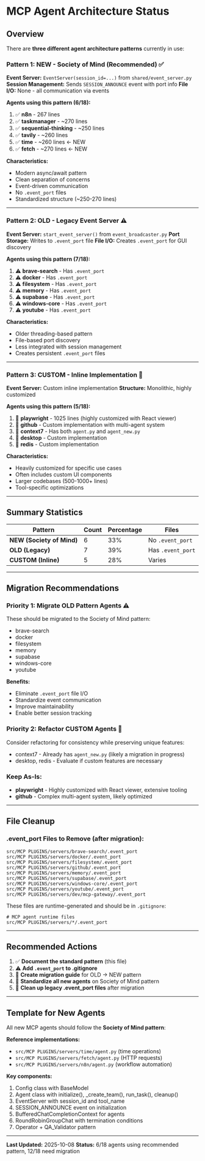 # MCP Agent Architecture Status

## Overview

There are **three different agent architecture patterns** currently in use:

### **Pattern 1: NEW - Society of Mind (Recommended)** ✅
**Event Server:** `EventServer(session_id=...)` from `shared/event_server.py`
**Session Management:** Sends `SESSION_ANNOUNCE` event with port info
**File I/O:** None - all communication via events

**Agents using this pattern (6/18):**
1. ✅ **n8n** - 267 lines
2. ✅ **taskmanager** - ~270 lines
3. ✅ **sequential-thinking** - ~250 lines
4. ✅ **tavily** - ~260 lines
5. ✅ **time** - ~260 lines ← NEW
6. ✅ **fetch** - ~270 lines ← NEW

**Characteristics:**
- Modern async/await pattern
- Clean separation of concerns
- Event-driven communication
- No `.event_port` files
- Standardized structure (~250-270 lines)

---

### **Pattern 2: OLD - Legacy Event Server** ⚠️
**Event Server:** `start_event_server()` from `event_broadcaster.py`
**Port Storage:** Writes to `.event_port` file
**File I/O:** Creates `.event_port` for GUI discovery

**Agents using this pattern (7/18):**
1. ⚠️ **brave-search** - Has `.event_port`
2. ⚠️ **docker** - Has `.event_port`
3. ⚠️ **filesystem** - Has `.event_port`
4. ⚠️ **memory** - Has `.event_port`
5. ⚠️ **supabase** - Has `.event_port`
6. ⚠️ **windows-core** - Has `.event_port`
7. ⚠️ **youtube** - Has `.event_port`

**Characteristics:**
- Older threading-based pattern
- File-based port discovery
- Less integrated with session management
- Creates persistent `.event_port` files

---

### **Pattern 3: CUSTOM - Inline Implementation** 🔧
**Event Server:** Custom inline implementation
**Structure:** Monolithic, highly customized

**Agents using this pattern (5/18):**
1. 🔧 **playwright** - 1025 lines (highly customized with React viewer)
2. 🔧 **github** - Custom implementation with multi-agent system
3. 🔧 **context7** - Has both `agent.py` and `agent_new.py`
4. 🔧 **desktop** - Custom implementation
5. 🔧 **redis** - Custom implementation

**Characteristics:**
- Heavily customized for specific use cases
- Often includes custom UI components
- Larger codebases (500-1000+ lines)
- Tool-specific optimizations

---

## Summary Statistics

| Pattern | Count | Percentage | Files |
|---------|-------|------------|-------|
| **NEW (Society of Mind)** | 6 | 33% | No `.event_port` |
| **OLD (Legacy)** | 7 | 39% | Has `.event_port` |
| **CUSTOM (Inline)** | 5 | 28% | Varies |

---

## Migration Recommendations

### **Priority 1: Migrate OLD Pattern Agents** ⚠️
These should be migrated to the Society of Mind pattern:
- brave-search
- docker
- filesystem
- memory
- supabase
- windows-core
- youtube

**Benefits:**
- Eliminate `.event_port` file I/O
- Standardize event communication
- Improve maintainability
- Enable better session tracking

### **Priority 2: Refactor CUSTOM Agents** 🔧
Consider refactoring for consistency while preserving unique features:
- context7 - Already has `agent_new.py` (likely a migration in progress)
- desktop, redis - Evaluate if custom features are necessary

### **Keep As-Is:**
- **playwright** - Highly customized with React viewer, extensive tooling
- **github** - Complex multi-agent system, likely optimized

---

## File Cleanup

### **.event_port Files to Remove (after migration):**
```
src/MCP PLUGINS/servers/brave-search/.event_port
src/MCP PLUGINS/servers/docker/.event_port
src/MCP PLUGINS/servers/filesystem/.event_port
src/MCP PLUGINS/servers/github/.event_port
src/MCP PLUGINS/servers/memory/.event_port
src/MCP PLUGINS/servers/supabase/.event_port
src/MCP PLUGINS/servers/windows-core/.event_port
src/MCP PLUGINS/servers/youtube/.event_port
src/MCP PLUGINS/servers/dev/mcp-gateway/.event_port
```

These files are runtime-generated and should be in `.gitignore`:
```gitignore
# MCP agent runtime files
src/MCP PLUGINS/servers/*/.event_port
```

---

## Recommended Actions

1. ✅ **Document the standard pattern** (this file)
2. ⚠️ **Add `.event_port` to .gitignore**
3. 🔄 **Create migration guide** for OLD → NEW pattern
4. 📝 **Standardize all new agents** on Society of Mind pattern
5. 🧹 **Clean up legacy .event_port files** after migration

---

## Template for New Agents

All new MCP agents should follow the **Society of Mind pattern**:

**Reference implementations:**
- `src/MCP PLUGINS/servers/time/agent.py` (time operations)
- `src/MCP PLUGINS/servers/fetch/agent.py` (HTTP requests)
- `src/MCP PLUGINS/servers/n8n/agent.py` (workflow automation)

**Key components:**
1. Config class with BaseModel
2. Agent class with initialize(), _create_team(), run_task(), cleanup()
3. EventServer with session_id and tool_name
4. SESSION_ANNOUNCE event on initialization
5. BufferedChatCompletionContext for agents
6. RoundRobinGroupChat with termination conditions
7. Operator + QA_Validator pattern

---

**Last Updated:** 2025-10-08
**Status:** 6/18 agents using recommended pattern, 12/18 need migration
